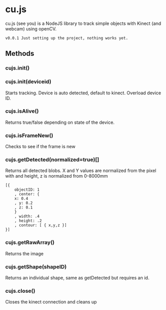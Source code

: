 # cu.js
cu.js (see you) is a NodeJS library to track simple objects with Kinect (and webcam) using openCV.


```
v0.0.1 Just setting up the project, nothing works yet.
```

## Methods
### cujs.init()
### cujs.init(deviceid)
Starts tracking. Device is auto detected, default to kinect. Overload device ID.

### cujs.isAlive()
Returns true/false depending on state of the device.

### cujs.isFrameNew()
Checks to see if the frame is new

### cujs.getDetected(normalized=true)[]
Returns all detected blobs. X and Y values are normalized from the pixel with and height, z is normalized from 0-8000mm
```
[{
	objectID: 1
	, center: {
	x: 0.4
	, y: 0.2
	, z: 0.1
	}
	, width: .4
	, height: .2
	, contour: [ { x,y,z }]
}]

```

### cujs.getRawArray()
Returns the image

### cujs.getShape(shapeID)
Returns an individual shape, same as getDetected but requires an id.

### cujs.close()
Closes the kinect connection and cleans up